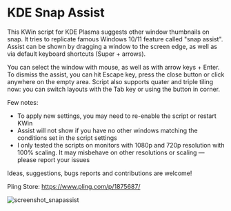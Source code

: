 # KDE Snap Assist
This KWin script for KDE Plasma suggests other window thumbnails on snap. It tries to replicate famous Windows 10/11 feature called "snap assist".
Assist can be shown by dragging a window to the screen edge, as well as via default keyboard shortcuts (Super + arrows).

You can select the window with mouse, as well as with arrow keys + Enter. To dismiss the assist, you can hit Escape key, press the close button or click anywhere on the empty area.
Script also supports quater and triple tiling now: you can switch layouts with the Tab key or using the button in corner.

Few notes:
- To apply new settings, you may need to re-enable the script or restart KWin
- Assist will not show if you have no other windows matching the conditions set in the script settings 
- I only tested the scripts on monitors with 1080p and 720p resolution with 100% scaling. It may misbehave on other resolutions or scaling — please report your issues

Ideas, suggestions, bugs reports and contributions are welcome!

Pling Store: https://www.pling.com/p/1875687/

![screenshot_snapassist](https://user-images.githubusercontent.com/37851576/183264649-da8d01cd-a8b7-4bac-92d7-ea71be00047d.png)
